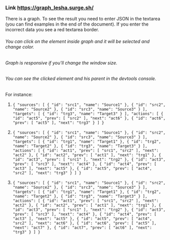 ### Link https://graph_lesha.surge.sh/

There is a graph. To see the result you need to enter JSON in the textarea (you can find 
examples in the end of the document). If you enter the incorrect data you see a red textarea 
border. 

###### You can click on the element inside graph and it will be selected and change color.
###### Graph is responsive if you'll change the window size.
###### You can see the clicked element and his parent in the devtools console.
For instance:

1) `{
"sources": [
{
"id": "src1",
"name": "Source1"
},
{
"id": "src2",
"name": "Source2"
},
{
"id": "src3",
"name": "Source3"
}
],
"targets": [
{
"id": "trg3",
"name": "Target3"
}
],
"actions": [
{
"id": "act5",
"prev": [
"src2"
],
"next": "act6"
},
{
"id": "act6",
"prev": [
"act5"
],
"next": "trg3"
}
]
}`

2) `{
   "sources": [
   {
   "id": "src1",
   "name": "Source1"
   },
   {
   "id": "src2",
   "name": "Source2"
   },
   {
   "id": "src3",
   "name": "Source3"
   }
   ],
   "targets": [
   {
   "id": "trg1",
   "name": "Target1"
   },
   {
   "id": "trg2",
   "name": "Target2"
   },
   {
   "id": "trg3",
   "name": "Target3"
   }
   ],
   "actions": [
   {
   "id": "act1",
   "prev": [
   "src1",
   "src2"
   ],
   "next": "act2"
   },
   {
   "id": "act2",
   "prev": [
   "act1"
   ],
   "next": "trg1"
   },
   {
   "id": "act3",
   "prev": [
   "src1"
   ],
   "next": "trg2"
   },
   {
   "id": "act3",
   "prev": [
   "src3"
   ],
   "next": "act4"
   },
   {
   "id": "act4",
   "prev": [
   "act3"
   ],
   "next": "act5"
   },
   {
   "id": "act5",
   "prev": [
   "act4",
   "src2"
   ],
   "next": "trg3"
   }
   ]
   }`

3) `{
   "sources": [
   {
   "id": "src1",
   "name": "Source1"
   },
   {
   "id": "src2",
   "name": "Source2"
   },
   {
   "id": "src3",
   "name": "Source3"
   }
   ],
   "targets": [
   {
   "id": "trg1",
   "name": "Target1"
   },
   {
   "id": "trg2",
   "name": "Target2"
   },
   {
   "id": "trg3",
   "name": "Target3"
   }
   ],
   "actions": [
   {
   "id": "act1",
   "prev": [
   "src1",
   "src2"
   ],
   "next": "act2"
   },
   {
   "id": "act2",
   "prev": [
   "act1"
   ],
   "next": "trg1"
   },
   {
   "id": "act3",
   "prev": [
   "src1"
   ],
   "next": "trg2"
   },
   {
   "id": "act3",
   "prev": [
   "src3"
   ],
   "next": "act4"
   },
   {
   "id": "act4",
   "prev": [
   "act3"
   ],
   "next": "act5"
   },
   {
   "id": "act5",
   "prev": [
   "act4",
   "src2"
   ],
   "next": "act6"
   },
   {
   "id": "act6",
   "prev": [
   "act5"
   ],
   "next": "act7"
   },
   {
   "id": "act7",
   "prev": [
   "act6"
   ],
   "next": "trg3"
   }
   ]
   }`